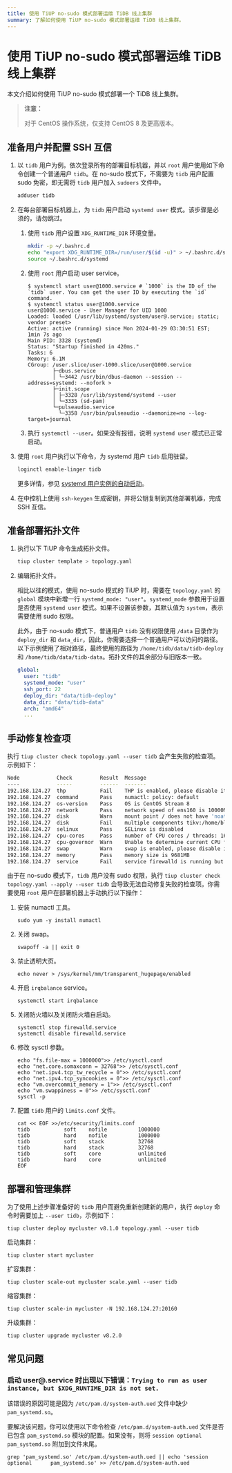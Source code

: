 ```yaml
---
title: 使用 TiUP no-sudo 模式部署运维 TiDB 线上集群
summary: 了解如何使用 TiUP no-sudo 模式部署运维 TiDB 线上集群。
---
```


# 使用 TiUP no-sudo 模式部署运维 TiDB 线上集群

本文介绍如何使用 TiUP no-sudo 模式部署一个 TiDB 线上集群。

> **注意：**
>
> 对于 CentOS 操作系统，仅支持 CentOS 8 及更高版本。

## 准备用户并配置 SSH 互信

1. 以 `tidb` 用户为例。依次登录所有的部署目标机器，并以 `root` 用户使用如下命令创建一个普通用户 `tidb`。在 no-sudo 模式下，不需要为 `tidb` 用户配置 sudo 免密，即无需将 `tidb` 用户加入 `sudoers` 文件中。

    ```bash
    adduser tidb
    ```

2. 在每台部署目标机器上，为 `tidb` 用户启动 `systemd user` 模式。该步骤是必须的，请勿跳过。

    1. 使用 `tidb` 用户设置 `XDG_RUNTIME_DIR` 环境变量。
      
        ```bash
        mkdir -p ~/.bashrc.d
        echo "export XDG_RUNTIME_DIR=/run/user/$(id -u)" > ~/.bashrc.d/systemd
        source ~/.bashrc.d/systemd
        ```
   
    2. 使用 `root` 用户启动 user service。

        ```shell
        $ systemctl start user@1000.service # `1000` is the ID of the `tidb` user. You can get the user ID by executing the `id` command.
        $ systemctl status user@1000.service
        user@1000.service - User Manager for UID 1000
        Loaded: loaded (/usr/lib/systemd/system/user@.service; static; vendor preset>
        Active: active (running) since Mon 2024-01-29 03:30:51 EST; 1min 7s ago
        Main PID: 3328 (systemd)
        Status: "Startup finished in 420ms."
        Tasks: 6
        Memory: 6.1M
        CGroup: /user.slice/user-1000.slice/user@1000.service
                ├─dbus.service
                │ └─3442 /usr/bin/dbus-daemon --session --address=systemd: --nofork >
                ├─init.scope
                │ ├─3328 /usr/lib/systemd/systemd --user
                │ └─3335 (sd-pam)
                └─pulseaudio.service
                  └─3358 /usr/bin/pulseaudio --daemonize=no --log-target=journal
        ```

    3. 执行 `systemctl --user`。如果没有报错，说明 `systemd user` 模式已正常启动。

3. 使用 `root` 用户执行以下命令，为 systemd 用户 `tidb` 启用驻留。

    ```bash
    loginctl enable-linger tidb
    ```

    更多详情，参见 [systemd 用户实例的自动启动](https://wiki.archlinux.org/title/Systemd/User#Automatic_start-up_of_systemd_user_instances)。

4. 在中控机上使用 `ssh-keygen` 生成密钥，并将公钥复制到其他部署机器，完成 SSH 互信。

## 准备部署拓扑文件

1. 执行以下 TiUP 命令生成拓扑文件。

    ```bash
    tiup cluster template > topology.yaml
    ```
   
2. 编辑拓扑文件。

    相比以往的模式，使用 no-sudo 模式的 TiUP 时，需要在 `topology.yaml` 的 `global` 模块中新增一行 `systemd_mode: "user"`。`systemd_mode` 参数用于设置是否使用 `systemd user` 模式。如果不设置该参数，其默认值为 `system`，表示需要使用 sudo 权限。
    
    此外，由于 no-sudo 模式下，普通用户 `tidb` 没有权限使用 `/data` 目录作为 `deploy_dir` 和 `data_dir`，因此，你需要选择一个普通用户可以访问的路径。以下示例使用了相对路径，最终使用的路径为 `/home/tidb/data/tidb-deploy` 和 `/home/tidb/data/tidb-data`。拓扑文件的其余部分与旧版本一致。

    ```yaml
    global:
      user: "tidb"
      systemd_mode: "user"
      ssh_port: 22
      deploy_dir: "data/tidb-deploy"
      data_dir: "data/tidb-data"
      arch: "amd64"
      ...
    ```
   
## 手动修复检查项

执行 `tiup cluster check topology.yaml --user tidb` 会产生失败的检查项。示例如下：

```bash
Node            Check         Result  Message
----            -----         ------  -------
192.168.124.27  thp           Fail    THP is enabled, please disable it for best performance
192.168.124.27  command       Pass    numactl: policy: default
192.168.124.27  os-version    Pass    OS is CentOS Stream 8 
192.168.124.27  network       Pass    network speed of ens160 is 10000MB
192.168.124.27  disk          Warn    mount point / does not have 'noatime' option set
192.168.124.27  disk          Fail    multiple components tikv:/home/blackcat/data/tidb-deploy/tikv-20160/data/tidb-data,tikv:/home/blackcat/data/tidb-deploy/tikv-20161/data/tidb-data are using the same partition 192.168.124.27:/ as data dir
192.168.124.27  selinux       Pass    SELinux is disabled
192.168.124.27  cpu-cores     Pass    number of CPU cores / threads: 16
192.168.124.27  cpu-governor  Warn    Unable to determine current CPU frequency governor policy
192.168.124.27  swap          Warn    swap is enabled, please disable it for best performance
192.168.124.27  memory        Pass    memory size is 9681MB
192.168.124.27  service       Fail    service firewalld is running but should be stopped
```

由于在 no-sudo 模式下，`tidb` 用户没有 sudo 权限，执行 `tiup cluster check topology.yaml --apply --user tidb` 会导致无法自动修复失败的检查项。你需要使用 `root` 用户在部署机器上手动执行以下操作：

1. 安装 numactl 工具。

    ```shell
    sudo yum -y install numactl
    ```
   
2. 关闭 swap。

    ```shell
    swapoff -a || exit 0
    ```

3. 禁止透明大页。

    ```shell
    echo never > /sys/kernel/mm/transparent_hugepage/enabled
    ```

4. 开启 `irqbalance` service。

    ```shell
    systemctl start irqbalance
    ```
   
5. 关闭防火墙以及关闭防火墙自启动。

    ```shell
    systemctl stop firewalld.service
    systemctl disable firewalld.service
    ```
   
6. 修改 sysctl 参数。

    ```shell
    echo "fs.file-max = 1000000">> /etc/sysctl.conf
    echo "net.core.somaxconn = 32768">> /etc/sysctl.conf
    echo "net.ipv4.tcp_tw_recycle = 0">> /etc/sysctl.conf
    echo "net.ipv4.tcp_syncookies = 0">> /etc/sysctl.conf
    echo "vm.overcommit_memory = 1">> /etc/sysctl.conf
    echo "vm.swappiness = 0">> /etc/sysctl.conf
    sysctl -p
    ```
   
7. 配置 `tidb` 用户的 `limits.conf` 文件。

    ```shell
    cat << EOF >>/etc/security/limits.conf
    tidb           soft    nofile          1000000
    tidb           hard    nofile          1000000
    tidb           soft    stack           32768
    tidb           hard    stack           32768
    tidb           soft    core            unlimited
    tidb           hard    core            unlimited
    EOF
    ```

## 部署和管理集群

为了使用上述步骤准备好的 `tidb` 用户而避免重新创建新的用户，执行 `deploy` 命令时需要加上 `--user tidb`，示例如下：

```shell
tiup cluster deploy mycluster v8.1.0 topology.yaml --user tidb
```

启动集群：

```shell
tiup cluster start mycluster
```

扩容集群：

```shell
tiup cluster scale-out mycluster scale.yaml --user tidb
```

缩容集群：

```shell
tiup cluster scale-in mycluster -N 192.168.124.27:20160
```

升级集群：

```shell
tiup cluster upgrade mycluster v8.2.0
```

## 常见问题

### 启动 user@.service 时出现以下错误：`Trying to run as user instance, but $XDG_RUNTIME_DIR is not set.`

该错误的原因可能是因为 `/etc/pam.d/system-auth.ued` 文件中缺少 `pam_systemd.so`。

要解决该问题，你可以使用以下命令检查 `/etc/pam.d/system-auth.ued` 文件是否已包含 `pam_systemd.so` 模块的配置。如果没有，则将 `session optional pam_systemd.so` 附加到文件末尾。

```shell
grep 'pam_systemd.so' /etc/pam.d/system-auth.ued || echo 'session     optional      pam_systemd.so' >> /etc/pam.d/system-auth.ued
```
